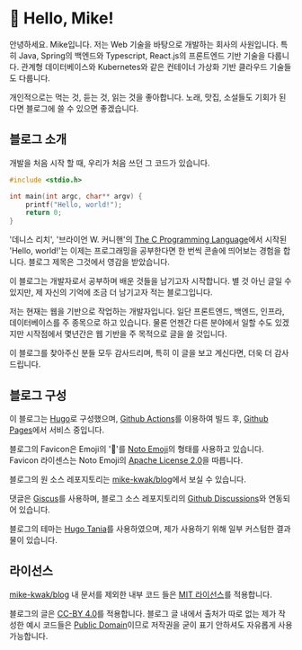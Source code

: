 # 👋 Hello, Mike!

안녕하세요. Mike입니다. 저는 Web 기술을 바탕으로 개발하는 회사의 사원입니다. 특히 Java, Spring의 백엔드와 Typescript, React.js의 프론트엔드 기반 기술을 다룹니다. 관계형 데이터베이스와 Kubernetes와 같은 컨테이너 가상화 기반 클라우드 기술들도 다룹니다.
  
개인적으로는 먹는 것, 듣는 것, 읽는 것을 좋아합니다. 노래, 맛집, 소설들도 기회가 된다면 블로그에 쓸 수 있으면 좋겠습니다.


## 블로그 소개

개발을 처음 시작 할 때, 우리가 처음 쓰던 그 코드가 있습니다.
``` c
#include <stdio.h>

int main(int argc, char** argv) {
    printf("Hello, world!");
    return 0;
}
```
'데니스 리치', '브라이언 W. 커니핸'의 [The C Programming Language](https://www.amazon.com/Programming-Language-2nd-Brian-Kernighan/dp/0131103628)에서 시작된 'Hello, world!'는 이제는 프로그래밍을 공부한다면 한 번씩 콘솔에 띄어보는 경험을 합니다. 블로그 제목은 그것에서 영감을 받았습니다.


이 블로그는 개발자로서 공부하며 배운 것들을 남기고자 시작합니다.
별 것 아닌 글일 수 있지만, 제 자신의 기억에 조금 더 남기고자 적는 블로그입니다.


저는 현재는 웹을 기반으로 작업하는 개발자입니다. 일단 프론트엔드, 백엔드, 인프라, 데이터베이스를 주 종목으로 하고 있습니다. 물론 언젠간 다른 분야에서 일할 수도 있겠지만 시작점에서 몇년간은 웹 기반을 주 목적으로 글을 쓸 것입니다.


이 블로그를 찾아주신 분들 모두 감사드리며, 특히 이 글을 보고 계신다면, 더욱 더 감사드립니다.


## 블로그 구성

이 블로그는 [Hugo](https://gohugo.io/)로 구성했으며, [Github Actions](https://github.com/features/actions)를 이용하여 빌드 후, [Github Pages](https://github.com)에서 서비스 중입니다.


블로그의 Favicon은 Emoji의 '👋'를 [Noto Emoji](https://github.com/googlefonts/noto-emoji/blob/main/svg/emoji_u1f44b.svg)의 형태를 사용하고 있습니다. Favicon 라이센스는 Noto Emoji의 [Apache License 2.0](https://github.com/googlefonts/noto-emoji/blob/main/LICENSE)을 따릅니다.


블로그의 원 소스 레포지토리는 [mike-kwak/blog](https://github.com/mike-kwak/blog)에서 보실 수 있습니다.


댓글은 [Giscus](https://giscus.app)를 사용하며, 블로그 소스 레포지토리의 [Github Discussions](https://github.com/mike-kwak/blog/discussions)와 연동되어 있습니다.


블로그의 테마는 [Hugo Tania](https://github.com/WingLim/hugo-tania)를 사용하였으며, 제가 사용하기 위해 일부 커스텀한 결과물이 있습니다.


## 라이선스

[mike-kwak/blog](https://github.com/mike-kwak/blog) 내 문서를 제외한 내부 코드 들은 [MIT 라이선스](https://opensource.org/licenses/mit-license.php)를 적용합니다.


블로그의 글은 [CC-BY 4.0](https://creativecommons.org/licenses/by/4.0/deed.ko)를 적용합니다.
블로그 글 내에서 출처가 따로 없는 제가 작성한 예시 코드들은 [Public Domain](https://creativecommons.org/publicdomain/mark/1.0/)이므로 저작권을 굳이 표기 안하셔도 자유롭게 사용 가능합니다.

